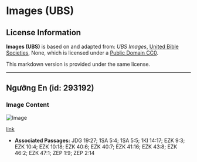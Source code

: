 # Images (UBS)

## License Information

**Images (UBS)** is based on and adapted from: _UBS Images_, [United Bible Societies](https://unitedbiblesocieties.org/), None, which is licensed under a [Public Domain CC0](https://creativecommons.org/public-domain/cc0/).

This markdown version is provided under the same license.



--------------------------------

## Ngưỡng En (id: 293192)

### Image Content

![Image](https://cdn.aquifer.bible/aquifer-content/resources/Media/WEB-0406_threshold_en.jpg)

[link](https://cdn.aquifer.bible/aquifer-content/resources/Media/WEB-0406_threshold_en.jpg)

* **Associated Passages:** JDG 19:27; 1SA 5:4; 1SA 5:5; 1KI 14:17; EZK 9:3; EZK 10:4; EZK 10:18; EZK 40:6; EZK 40:7; EZK 41:16; EZK 43:8; EZK 46:2; EZK 47:1; ZEP 1:9; ZEP 2:14

